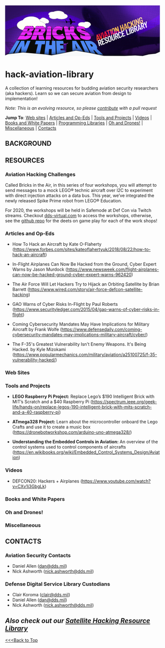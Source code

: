 ![Aviation Hacking Banner](./aviationbanner.png)

# hack-aviation-library
A collection of learning resources for budding aviation security researchers (aka hackers). Learn so we can secure aviation from design to implementation! 

*Note: This is an evolving resource, so please [contribute](./aviationlibrary-contribute-instrxns.md) with a pull request*

**Jump To**: [Web sites](#web-sites) | [Articles and Op-Eds](#articles-and-op-eds) | [Tools and Projects](#tools-and-projects) | [Videos](#videos) | [Books and White Papers](#books-and-white-papers) | [Programming Libraries](#programming-libraries) | [Oh and Drones!](#Oh-and-Drones!) | [Miscellaneous](#miscellaneous) | [Contacts](#contacts)

## BACKGROUND

## RESOURCES

### Aviation Hacking Challenges 
Called Bricks in the Air, in this series of four workshops, you will attempt to send messages to a mock LEGO® technic aircraft over I2C to experiment with direct injection attacks on a data bus. This year, we’ve integrated the newly released Spike Prime robot from LEGO® Education. 

For 2020, the workshops will be held in Safemode at Def Con via Twitch streams.  Checkout [dds-virtual.com](https://dds-virtual.com/) to access the workshops, otherwise, see the [github repo](https://github.com/deptofdefense/dds-at-DEFCON/blob/master/README.md) for the deets on game play for each of the work shops!

### Articles and Op-Eds
- How To Hack an Aircraft by Kate O-Flaherty (https://www.forbes.com/sites/kateoflahertyuk/2018/08/22/how-to-hack-an-aircraft)

- In-Flight Airplanes Can Now Be Hacked from the Ground, Cyber Expert Warns by Jason Murdock (https://www.newsweek.com/flight-airplanes-can-now-be-hacked-ground-cyber-expert-warns-962420)

- The Air Force Will Let Hackers Try to Hijack an Orbiting Satellite by Brian Barrett (https://www.wired.com/story/air-force-defcon-satellite-hacking)

- GAO Warns of Cyber Risks In-Flight by Paul Roberts (https://www.securityledger.com/2015/04/gao-warns-of-cyber-risks-in-flight)

- Coming Cybersecurity Mandates May Have Implications for Military Aircraft by Frank Wolfe (https://www.defensedaily.com/coming-cybersecurity-mandates-may-implications-military-aircraft/cyber/)

- The F-35's Greatest Vulnerability Isn't Enemy Weapons. It's Being Hacked. by Kyle Mizokami (https://www.popularmechanics.com/military/aviation/a25100725/f-35-vulnerability-hacked/)

### Web Sites

### Tools and Projects
- **LEGO Raspberry Pi Project:** Replace Lego’s $190 Intelligent Brick with MIT’s Scratch and a $40 Raspberry Pi (https://spectrum.ieee.org/geek-life/hands-on/replace-legos-190-intelligent-brick-with-mits-scratch-and-a-40-raspberry-pi)

- **ATmega328 Project:** Learn about the microcontroller onboard the Lego Crafts and use it to create a music box (https://dronebotworkshop.com/arduino-uno-atmega328/)

- **Understanding the Embedded Controls in Aviation:** An overview of the control systems used to control components of aircrafts (https://en.wikibooks.org/wiki/Embedded_Control_Systems_Design/Aviation)

### Videos
- DEFCON20: Hackers + Airplanes (https://www.youtube.com/watch?v=CXv1j3GbgLk)

### Books and White Papers

### Oh and Drones!

### Miscellaneous

## CONTACTS
### Aviation Security Contacts
- Daniel Allen (dan@dds.mil)
- Nick Ashworth (nick.ashworth@dds.mil)

### Defense Digital Service Library Custodians
- Clair Koroma (clair@dds.mil)
- Daniel Allen (dan@dds.mil)
- Nick Ashworth (nick.ashworth@dds.mil)

## *Also check out our [Satellite Hacking Resource Library](https://github.com/deptofdefense/hack-a-sat-library)*

[<<<Back to Top](#hack-aviation-library)
